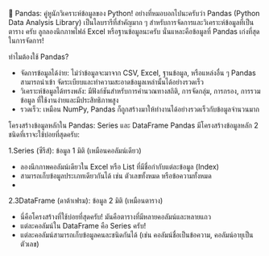 🐼 Pandas: คู่หูนักวิเคราะห์ข้อมูลของ Python!
อย่างที่หมอบอกไปนะครับว่า Pandas (Python Data Analysis Library) เป็นไลบรารีที่สำคัญมาก ๆ สำหรับการจัดการและวิเคราะห์ข้อมูลที่เป็น ตาราง ครับ ลูกลองนึกภาพไฟล์ Excel หรือฐานข้อมูลนะครับ นั่นแหละคือข้อมูลที่ Pandas เก่งที่สุดในการจัดการ!

ทำไมต้องใช้ Pandas?
- จัดการข้อมูลได้ง่าย: ไม่ว่าข้อมูลจะมาจาก CSV, Excel, ฐานข้อมูล, หรือแหล่งอื่น ๆ Pandas สามารถนำเข้า จัดระเบียบและทำความสะอาดข้อมูลเหล่านั้นได้อย่างรวดเร็ว
- วิเคราะห์ข้อมูลได้ทรงพลัง: มีฟังก์ชันสำหรับการคำนวณทางสถิติ, การจัดกลุ่ม, การกรอง, การรวมข้อมูล ที่ใช้งานง่ายและมีประสิทธิภาพสูง
- รวดเร็ว: เหมือน NumPy, Pandas ก็ถูกสร้างมาให้ทำงานได้อย่างรวดเร็วกับข้อมูลจำนวนมาก

โครงสร้างข้อมูลหลักใน Pandas: Series และ DataFrame
Pandas มีโครงสร้างข้อมูลหลัก 2 ชนิดที่เราจะใช้บ่อยที่สุดครับ:

1.Series (ซีรีส์): ข้อมูล 1 มิติ (เหมือนคอลัมน์เดียว)

- ลองนึกภาพคอลัมน์เดียวใน Excel หรือ List ที่มีชื่อกำกับแต่ละข้อมูล (Index)
- สามารถเก็บข้อมูลประเภทเดียวกันได้ เช่น ตัวเลขทั้งหมด หรือข้อความทั้งหมด
- 
2.3DataFrame (ดาต้าเฟรม): ข้อมูล 2 มิติ (เหมือนตาราง)

- นี่คือโครงสร้างที่ใช้บ่อยที่สุดครับ! มันคือตารางที่มีหลายคอลัมน์และหลายแถว
- แต่ละคอลัมน์ใน DataFrame คือ Series ครับ!
- แต่ละคอลัมน์สามารถเก็บข้อมูลคนละชนิดกันได้ (เช่น คอลัมน์ชื่อเป็นข้อความ, คอลัมน์อายุเป็นตัวเลข)
